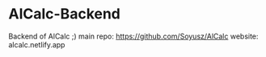 # AlCalc-Backend
Backend of AlCalc ;)
main repo: https://github.com/Soyusz/AlCalc
website: alcalc.netlify.app
